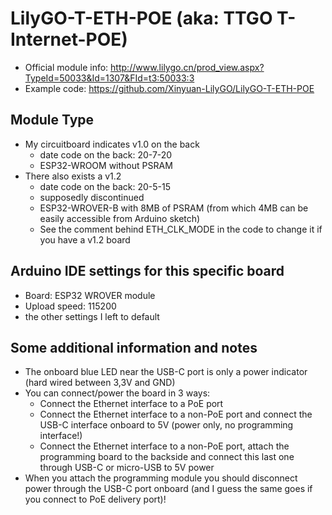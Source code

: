 # LilyGO-T-ETH-POE (aka: TTGO T-Internet-POE)

- Official module info: http://www.lilygo.cn/prod_view.aspx?TypeId=50033&Id=1307&FId=t3:50033:3
- Example code: https://github.com/Xinyuan-LilyGO/LilyGO-T-ETH-POE

## Module Type
- My circuitboard indicates v1.0 on the back
  - date code on the back: 20-7-20 
  - ESP32-WROOM without PSRAM
- There also exists a v1.2 
  - date code on the back: 20-5-15
  - supposedly discontinued
  - ESP32-WROVER-B with 8MB of PSRAM (from which 4MB can be easily accessible from Arduino sketch) 
  - See the comment behind ETH_CLK_MODE in the code to change it if you have a v1.2 board

## Arduino IDE settings for this specific board
- Board: ESP32 WROVER module
- Upload speed: 115200
- the other settings I left to default

## Some additional information and notes
- The onboard blue LED near the USB-C port is only a power indicator (hard wired between 3,3V and GND)
- You can connect/power the board in 3 ways:
  - Connect the Ethernet interface to a PoE port
  - Connect the Ethernet interface to a non-PoE port and connect the USB-C interface onboard to 5V (power only, no programming interface!)
  - Connect the Ethernet interface to a non-PoE port, attach the programming board to the backside and connect this last one through USB-C or micro-USB to 5V power 
- When you attach the programming module you should disconnect power through the USB-C port onboard (and I guess the same goes if you connect to PoE delivery port)!
